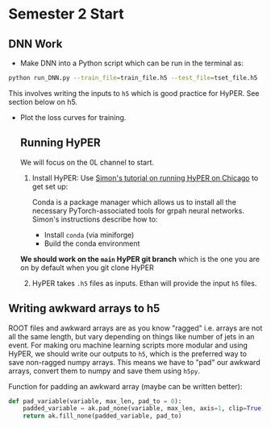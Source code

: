 # Semester 2 Start

## DNN Work 
* Make DNN into a Python script which can be run in the terminal as:
```bash
python run_DNN.py --train_file=train_file.h5 --test_file=tset_file.h5
```
This involves writing the inputs to `h5` which is good practice for HyPER. See section below on h5. 
* Plot the loss curves for training.

  ## Running HyPER
  We will focus on the 0L channel to start.
  1. Install HyPER: Use [Simon's tutorial on running HyPER on Chicago](https://github.com/els285/4TopsMPhys24/blob/main/Tasks/Semester2/HyPERonChicago.md) to get set up:

     Conda is a package manager which allows us to install all the necessary PyTorch-associated tools for grpah neural networks. Simon's instructions describe how to:
      * Install `conda` (via miniforge)
      * Build the conda environment
    
    **We should work on the `main` HyPER git branch** which is the one you are on by default when you git clone HyPER
  
  2. HyPER takes `.h5` files as inputs. Ethan will provide the input `h5` files.





## Writing awkward arrays to h5
ROOT files and awkward arrays are as you know "ragged" i.e. arrays are not all the same length, but vary depending on things like number of jets in an event.
For making oru machine learning scripts more modular and using HyPER, we should write our outputs to `h5`, which is the preferred way to save non-ragged numpy arrays.
This means we have to "pad" our awkward arrays, convert them to numpy and save them using `h5py`.

Function for padding an awkward array (maybe can be written better):
```python
def pad_variable(variable, max_len, pad_to = 0):
    padded_variable = ak.pad_none(variable, max_len, axis=1, clip=True)
    return ak.fill_none(padded_variable, pad_to)
```
